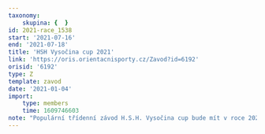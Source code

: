 ```yaml
---
taxonomy:
    skupina: {  }
id: 2021-race_1538
start: '2021-07-16'
end: '2021-07-18'
title: 'HSH Vysočina cup 2021'
link: 'https://oris.orientacnisporty.cz/Zavod?id=6192'
orisid: '6192'
type: Z
template: zavod
date: '2021-01-04'
import:
    type: members
    time: 1609746603
note: "Populární třídenní závod H.S.H. Vysočina cup bude mít v roce 2021 na pořadu již 28. ročník. Pořadatelé z SK Chrast zatím přesné místo konání tají. Ale určitě bude rozložení etap stejné jako v minulých ročnících - v pátek odpoledne krátká trať, v sobotu klasická trať a v neděli zkrácená klasika s handicapovým startem.\r\n\r\n"
---
```


